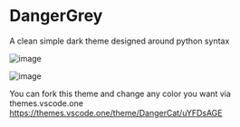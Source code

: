 # DangerGrey

A clean simple dark theme designed around python syntax

![image](https://imgur.com/Mu6y83V)

![image](https://imgur.com/oDp9Urg)

You can fork this theme and change any color you want via themes.vscode.one
https://themes.vscode.one/theme/DangerCat/uYFDsAGE

